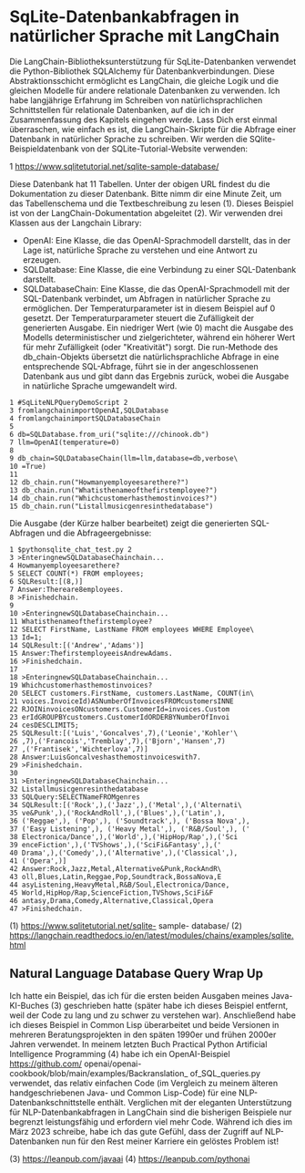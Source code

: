 # SqLite-Datenbankabfragen in natürlicher Sprache mit LangChain

Die LangChain-Bibliotheksunterstützung für SqLite-Datenbanken verwendet die Python-Bibliothek SQLAlchemy für Datenbankverbindungen. Diese Abstraktionsschicht ermöglicht es LangChain, die gleiche Logik und die gleichen Modelle für andere relationale Datenbanken zu verwenden.
Ich habe langjährige Erfahrung im Schreiben von natürlichsprachlichen Schnittstellen für relationale Datenbanken, auf die ich in der Zusammenfassung des Kapitels eingehen werde. Lass Dich erst einmal überraschen, wie einfach es ist, die LangChain-Skripte für die Abfrage einer Datenbank in natürlicher Sprache zu schreiben.
Wir werden die SQlite-Beispieldatenbank von der SQLite-Tutorial-Website verwenden:

1 https://www.sqlitetutorial.net/sqlite-sample-database/

Diese Datenbank hat 11 Tabellen. Unter der obigen URL findest du die Dokumentation zu dieser Datenbank. Bitte nimm dir eine Minute Zeit, um das Tabellenschema und die Textbeschreibung zu lesen (1).
Dieses Beispiel ist von der LangChain-Dokumentation abgeleitet (2). Wir verwenden drei Klassen aus der Langchain Library:
- OpenAI: Eine Klasse, die das OpenAI-Sprachmodell darstellt, das in der Lage ist, natürliche Sprache zu verstehen und eine Antwort zu erzeugen.
- SQLDatabase: Eine Klasse, die eine Verbindung zu einer SQL-Datenbank darstellt.
- SQLDatabaseChain: Eine Klasse, die das OpenAI-Sprachmodell mit der SQL-Datenbank verbindet, um Abfragen in natürlicher Sprache zu ermöglichen.
Der Temperaturparameter ist in diesem Beispiel auf 0 gesetzt. Der Temperaturparameter steuert die Zufälligkeit der generierten Ausgabe. Ein niedriger Wert (wie 0) macht die Ausgabe des Modells deterministischer und zielgerichteter, während ein höherer Wert für mehr Zufälligkeit (oder "Kreativität") sorgt. Die run-Methode des db_chain-Objekts übersetzt die natürlichsprachliche Abfrage in eine entsprechende SQL-Abfrage, führt sie in der angeschlossenen Datenbank aus und gibt dann das Ergebnis zurück, wobei die Ausgabe in natürliche Sprache umgewandelt wird.

```
1 #SqLiteNLPQueryDemoScript 2
3 fromlangchainimportOpenAI,SQLDatabase
4 fromlangchainimportSQLDatabaseChain
5
6 db=SQLDatabase.from_uri("sqlite:///chinook.db")
7 llm=OpenAI(temperature=0)
8
9 db_chain=SQLDatabaseChain(llm=llm,database=db,verbose\
10 =True)
11
12 db_chain.run("Howmanyemployeesarethere?")
13 db_chain.run("Whatisthenameofthefirstemployee?")
14 db_chain.run("Whichcustomerhasthemostinvoices?")
15 db_chain.run("Listallmusicgenresinthedatabase")
```

Die Ausgabe (der Kürze halber bearbeitet) zeigt die generierten SQL-Abfragen und die Abfrageergebnisse:

```
1 $pythonsqlite_chat_test.py 2
3 >EnteringnewSQLDatabaseChainchain...
4 Howmanyemployeesarethere?
5 SELECT COUNT(*) FROM employees;
6 SQLResult:[(8,)]
7 Answer:Thereare8employees.
8 >Finishedchain.
9
10 >EnteringnewSQLDatabaseChainchain...
11 Whatisthenameofthefirstemployee?
12 SELECT FirstName, LastName FROM employees WHERE Employee\
13 Id=1;
14 SQLResult:[('Andrew','Adams')]
15 Answer:ThefirstemployeeisAndrewAdams.
16 >Finishedchain.
17
18 >EnteringnewSQLDatabaseChainchain...
19 Whichcustomerhasthemostinvoices?
20 SELECT customers.FirstName, customers.LastName, COUNT(in\
21 voices.InvoiceId)ASNumberOfInvoicesFROMcustomersINNE
22 RJOINinvoicesONcustomers.CustomerId=invoices.Custom
23 erIdGROUPBYcustomers.CustomerIdORDERBYNumberOfInvoi
24 cesDESCLIMIT5;
25 SQLResult:[('Luis','Goncalves',7),('Leonie','Kohler'\
26 ,7),('Francois','Tremblay',7),('Bjorn','Hansen',7)
27 ,('Frantisek','Wichterlova',7)]
28 Answer:LuisGoncalveshasthemostinvoiceswith7.
29 >Finishedchain.
30
31 >EnteringnewSQLDatabaseChainchain...
32 Listallmusicgenresinthedatabase
33 SQLQuery:SELECTNameFROMgenres
34 SQLResult:[('Rock',),('Jazz',),('Metal',),('Alternati\
35 ve&Punk',),('RockAndRoll',),('Blues',),('Latin',),
36 ('Reggae',), ('Pop',), ('Soundtrack',), ('Bossa Nova',),
37 ('Easy Listening',), ('Heavy Metal',), ('R&B/Soul',), ('
38 Electronica/Dance',),('World',),('HipHop/Rap',),('Sci
39 enceFiction',),('TVShows',),('SciFi&Fantasy',),('
40 Drama',),('Comedy',),('Alternative',),('Classical',),
41 ('Opera',)]
42 Answer:Rock,Jazz,Metal,Alternative&Punk,RockAndR\
43 oll,Blues,Latin,Reggae,Pop,Soundtrack,BossaNova,E
44 asyListening,HeavyMetal,R&B/Soul,Electronica/Dance,
45 World,HipHop/Rap,ScienceFiction,TVShows,SciFi&F
46 antasy,Drama,Comedy,Alternative,Classical,Opera
47 >Finishedchain.
```
(1) https://www.sqlitetutorial.net/sqlite- sample- database/
(2) https://langchain.readthedocs.io/en/latest/modules/chains/examples/sqlite.html

## Natural Language Database Query Wrap Up
Ich hatte ein Beispiel, das ich für die ersten beiden Ausgaben meines Java-KI-Buches (3) geschrieben hatte (später habe ich dieses Beispiel entfernt, weil der Code zu lang und zu schwer zu verstehen war). Anschließend habe ich dieses Beispiel in Common Lisp überarbeitet und beide Versionen in mehreren Beratungsprojekten in den späten 1990er und frühen 2000er Jahren verwendet.
In meinem letzten Buch Practical Python Artificial Intelligence Programming (4) habe ich ein OpenAI-Beispiel https://github.com/ openai/openai-cookbook/blob/main/examples/Backranslation_ of_SQL_queries.py verwendet, das relativ einfachen Code (im Vergleich zu meinem älteren handgeschriebenen Java- und Common Lisp-Code) für eine NLP-Datenbankschnittstelle enthält.
Verglichen mit der eleganten Unterstützung für NLP-Datenbankabfragen in LangChain sind die bisherigen Beispiele nur begrenzt leistungsfähig und erfordern viel mehr Code. Während ich dies im März 2023 schreibe, habe ich das gute Gefühl, dass der Zugriff auf NLP-Datenbanken nun für den Rest meiner Karriere ein gelöstes Problem ist!

(3) https://leanpub.com/javaai
(4) https://leanpub.com/pythonai
